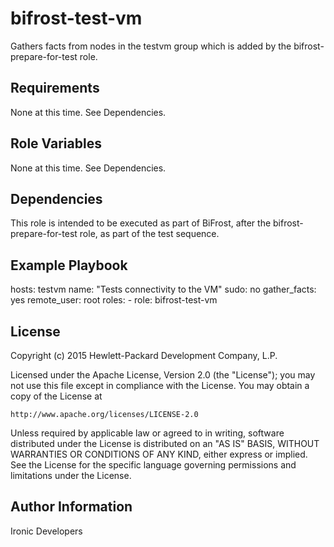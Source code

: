 bifrost-test-vm
===============

Gathers facts from nodes in the testvm group which is added by the bifrost-prepare-for-test role.

Requirements
------------

None at this time.  See Dependencies.

Role Variables
--------------

None at this time.  See Dependencies.

Dependencies
------------

This role is intended to be executed as part of BiFrost, after the bifrost-prepare-for-test role, as part of the test sequence.

Example Playbook
----------------

hosts: testvm
  name: "Tests connectivity to the VM"
  sudo: no
  gather_facts: yes
  remote_user: root
  roles:
    - role: bifrost-test-vm

License
-------

Copyright (c) 2015 Hewlett-Packard Development Company, L.P.

Licensed under the Apache License, Version 2.0 (the "License");
you may not use this file except in compliance with the License.
You may obtain a copy of the License at

    http://www.apache.org/licenses/LICENSE-2.0

Unless required by applicable law or agreed to in writing, software
distributed under the License is distributed on an "AS IS" BASIS,
WITHOUT WARRANTIES OR CONDITIONS OF ANY KIND, either express or implied.
See the License for the specific language governing permissions and
limitations under the License.

Author Information
------------------

Ironic Developers
